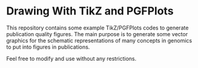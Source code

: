 # Drawing With TikZ and PGFPlots

This repository contains some example TikZ/PGFPlots codes to generate publication quality figures. The main purpose is to generate some vector graphics for the schematic representations of many concepts in genomics to put into figures in publications.

Feel free to modify and use without any restrictions.
